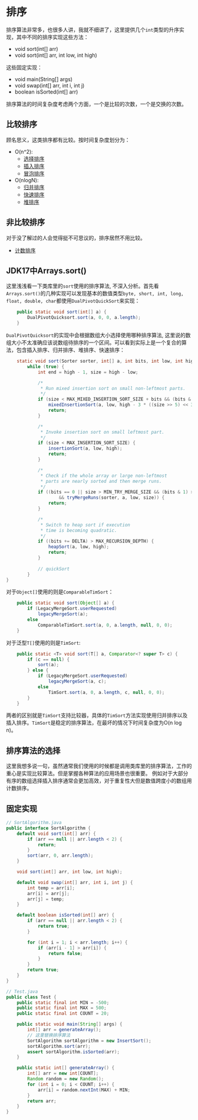 # 排序
排序算法非常多，也很多人讲，我就不细讲了，这里提供几个`int`类型的升序实现，其中不同的排序实现这些方法：
- void sort(int[] arr)
- void sort(int[] arr, int low, int high)

这些固定实现：
- void main(String[] args)
- void swap(int[] arr, int i, int j)
- boolean isSorted(int[] arr)

排序算法的时间复杂度考虑两个方面，一个是比较的次数，一个是交换的次数。

## 比较排序
顾名思义，这类排序都有比较。按时间复杂度划分为：
- O(n^2):
  - [选择排序](/java/algorithms/sorts/SelectSort.md)
  - [插入排序](/java/algorithms/sorts/InsertSort.md)
  - [冒泡排序](/java/algorithms/sorts/BubbleSort.md)
- O(nlogN):
  - [归并排序](/java/algorithms/sorts/MergeSort.md)
  - [快速排序](/java/algorithms/sorts/QuickSort.md)
  - [堆排序](/java/algorithms/sorts/HeapSort.md)

## 非比较排序
对于没了解过的人会觉得挺不可思议的，排序居然不用比较。
- [计数排序](/java/algorithms/sorts/CountSort.md)

## JDK17中Arrays.sort()
这里浅浅看一下类库里的`sort`使用的排序算法, 不深入分析。首先看`Arrays.sort()`的几种实现可以发现基本的数值类型`byte, short, int, long, float, double, char`都使用`DualPivotQuickSort`来实现：
```java
    public static void sort(int[] a) {
        DualPivotQuicksort.sort(a, 0, 0, a.length);
    }
```

`DualPivotQuicksort`的实现中会根据数组大小选择使用哪种排序算法, 这里说的数组大小不太准确应该说数组待排序的一个区间。可以看到实际上是一个复合的算法，包含插入排序、归并排序、堆排序、快速排序：
```java
    static void sort(Sorter sorter, int[] a, int bits, int low, int high) {
        while (true) {
            int end = high - 1, size = high - low;

            /*
             * Run mixed insertion sort on small non-leftmost parts.
             */
            if (size < MAX_MIXED_INSERTION_SORT_SIZE + bits && (bits & 1) > 0) {
                mixedInsertionSort(a, low, high - 3 * ((size >> 5) << 3), high);
                return;
            }

            /*
             * Invoke insertion sort on small leftmost part.
             */
            if (size < MAX_INSERTION_SORT_SIZE) {
                insertionSort(a, low, high);
                return;
            }

            /*
             * Check if the whole array or large non-leftmost
             * parts are nearly sorted and then merge runs.
             */
            if ((bits == 0 || size > MIN_TRY_MERGE_SIZE && (bits & 1) > 0)
                    && tryMergeRuns(sorter, a, low, size)) {
                return;
            }

            /*
             * Switch to heap sort if execution
             * time is becoming quadratic.
             */
            if ((bits += DELTA) > MAX_RECURSION_DEPTH) {
                heapSort(a, low, high);
                return;
            }
            
            // quickSort
        }
}
```

对于`Object[]`使用的则是`ComparableTimSort`：
```java
    public static void sort(Object[] a) {
        if (LegacyMergeSort.userRequested)
            legacyMergeSort(a);
        else
            ComparableTimSort.sort(a, 0, a.length, null, 0, 0);
    }
```

对于泛型`T[]`使用的则是`TimSort`:
```java
    public static <T> void sort(T[] a, Comparator<? super T> c) {
        if (c == null) {
            sort(a);
        } else {
            if (LegacyMergeSort.userRequested)
                legacyMergeSort(a, c);
            else
                TimSort.sort(a, 0, a.length, c, null, 0, 0);
        }
    }
```
两者的区别就是`TimSort`支持比较器，具体的`TimSort`方法实现使用归并排序以及插入排序。`TimSort`是稳定的排序算法，在最坏的情况下时间复杂度为O(n log n)。

## 排序算法的选择
这里我想多说一句，虽然通常我们使用的时候都是调用类库里的排序算法，工作的重心是实现比较算法。但是掌握各种算法的应用场景也很重要。
例如对于大部分有序的数组选择插入排序通常会更加高效，对于重复性大但是数值跨度小的数组用计数排序。


## 固定实现
```java
// SortAlgorithm.java
public interface SortAlgorithm {
    default void sort(int[] arr) {
        if (arr == null || arr.length < 2) {
            return;
        }
        sort(arr, 0, arr.length);
    }

    void sort(int[] arr, int low, int high);

    default void swap(int[] arr, int i, int j) {
        int temp = arr[i];
        arr[i] = arr[j];
        arr[j] = temp;
    }

    default boolean isSorted(int[] arr) {
        if (arr == null || arr.length < 2) {
            return true;
        }

        for (int i = 1; i < arr.length; i++) {
            if (arr[i - 1] > arr[i]) {
                return false;
            }
        }
        return true;
    }
}

// Test.java
public class Test {
    public static final int MIN = -500;
    public static final int MAX = 500;
    public static final int COUNT = 20;

    public static void main(String[] args) {
        int[] arr = generateArray();
        // 这里替换排序算法
        SortAlgorithm sortAlgorithm = new InsertSort();
        sortAlgorithm.sort(arr);
        assert sortAlgorithm.isSorted(arr);
    }

    public static int[] generateArray() {
        int[] arr = new int[COUNT];
        Random random = new Random();
        for (int i = 0; i < COUNT; i++) {
            arr[i] = random.nextInt(MAX) + MIN;
        }
        return arr;
    }
}

```
